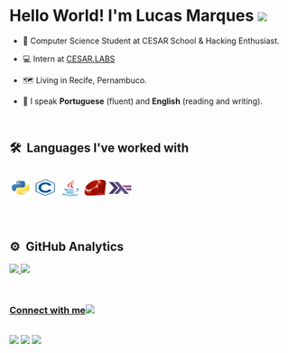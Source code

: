 <h1 align="left"> Hello World! I'm Lucas Marques <img src="https://github.com/TheDudeThatCode/TheDudeThatCode/blob/master/Assets/Hi.gif" width="25px"> </h1>


<!-- https://user-images.githubusercontent.com/70382532/138322189-2db8df52-9dcb-40a0-88a8-c365466bd33d.gif -->
<!--![c633c20ede82f0e0ced7d570dbe3a1f3](https://user-images.githubusercontent.com/70382532/138322189-2db8df52-9dcb-40a0-88a8-c365466bd33d.gif) -->
<!-- <img src='https://cdn.commaful.com/media/public/images/8dfb0f68-9ee2-c2c1-8963-5b84dde6007f-1593167882297.gif'>-->

- 📝 Computer Science Student at CESAR School & Hacking Enthusiast.
 
- 💻 Intern at [CESAR.LABS](http://www.cesarlabs.com/)

- 🗺️ Living in Recife, Pernambuco.

- 💬 I speak **Portuguese** (fluent) and **English** (reading and writing).

<br>

## 🛠 &nbsp;Languages I've worked with
<div style="display: inline_block"><br>
  <img align="center" alt="Lucas-Python" height="30" width="40" src="https://raw.githubusercontent.com/devicons/devicon/master/icons/python/python-original.svg">
  <img align="center" alt="Lucas-C" height="30" width="40" src="https://raw.githubusercontent.com/devicons/devicon/master/icons/c/c-line.svg">
  <img align="center" alt="Lucas-Java" height="30" width="40" src="https://raw.githubusercontent.com/devicons/devicon/master/icons/java/java-original.svg">
  <img align="center" alt="Lucas-Ruby" height="30" width="40" src="https://raw.githubusercontent.com/devicons/devicon/master/icons/ruby/ruby-original.svg">
  <img align="center" alt="Lucas-Haskell" height="30" width="40" src="https://raw.githubusercontent.com/devicons/devicon/master/icons/haskell/haskell-original.svg">
</div>

<br><br>

## ⚙️ &nbsp;GitHub Analytics
<p align="center">
 <div>
  <a href="https://github.com/lucasmarkes">
  <img height="160em" src="https://github-readme-stats.vercel.app/api?username=lucasmarkes&show_icons=true&theme=cobalt&include_all_commits=true&count_private=true"/>
  <img height="160em" src="https://github-readme-stats.vercel.app/api/top-langs/?username=lucasmarkes&layout=compact&langs_count=7&theme=cobalt"/>
</p>
<br>
 
 ### Connect with me<img src="https://github.com/TheDudeThatCode/TheDudeThatCode/blob/master/Assets/Handshake.gif" height="32px">
 <div>
  <br>
   <a href="https://www.linkedin.com/in/lucasmarkes/" target="_blank"><img src="https://img.shields.io/badge/-LinkedIn-%230077B5?style=for-the-badge&logo=linkedin&logoColor=white" target="_blank"></a> 
  <a href = "mailto:lama@cesar.school"><img src="https://img.shields.io/badge/-Gmail-%23333?style=for-the-badge&logo=gmail&logoColor=white" target="_blank"></a>
   <a href="https://instagram.com/lucasmarkesdev" target="_blank"><img src="https://img.shields.io/badge/-Instagram-%23E4405F?style=for-the-badge&logo=instagram&logoColor=white" target="_blank"></a>
 

 </div> 
